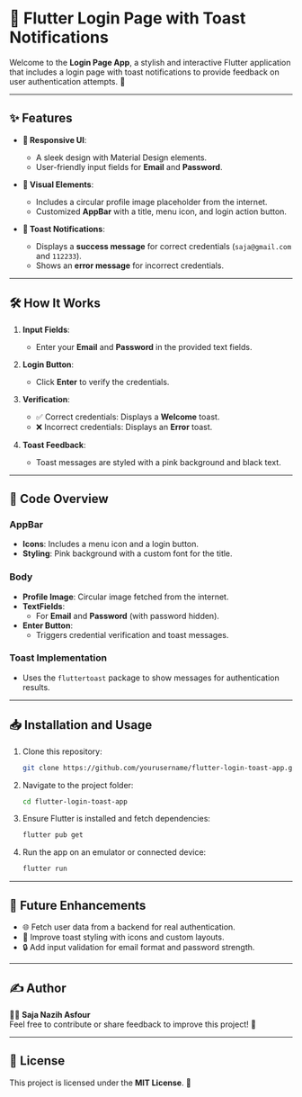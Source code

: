 # 🔐 Flutter Login Page with Toast Notifications  

Welcome to the **Login Page App**, a stylish and interactive Flutter application that includes a login page with toast notifications to provide feedback on user authentication attempts. 🎉  

---  

## ✨ Features  

- **📱 Responsive UI**:  
  - A sleek design with Material Design elements.  
  - User-friendly input fields for **Email** and **Password**.  

- **🎨 Visual Elements**:  
  - Includes a circular profile image placeholder from the internet.  
  - Customized **AppBar** with a title, menu icon, and login action button.  

- **🔔 Toast Notifications**:  
  - Displays a **success message** for correct credentials (`saja@gmail.com` and `112233`).  
  - Shows an **error message** for incorrect credentials.  

---  

## 🛠️ How It Works  

1. **Input Fields**:  
   - Enter your **Email** and **Password** in the provided text fields.  

2. **Login Button**:  
   - Click **Enter** to verify the credentials.  

3. **Verification**:  
   - ✅ Correct credentials: Displays a **Welcome** toast.  
   - ❌ Incorrect credentials: Displays an **Error** toast.  

4. **Toast Feedback**:  
   - Toast messages are styled with a pink background and black text.  

---  

## 📂 Code Overview  

### **AppBar**  
- **Icons**: Includes a menu icon and a login button.  
- **Styling**: Pink background with a custom font for the title.  

### **Body**  
- **Profile Image**: Circular image fetched from the internet.  
- **TextFields**:  
  - For **Email** and **Password** (with password hidden).  
- **Enter Button**:  
  - Triggers credential verification and toast messages.  

### **Toast Implementation**  
- Uses the `fluttertoast` package to show messages for authentication results.  

---  

## 📥 Installation and Usage  

1. Clone this repository:  
   ```bash  
   git clone https://github.com/yourusername/flutter-login-toast-app.git  
   ```  

2. Navigate to the project folder:  
   ```bash  
   cd flutter-login-toast-app  
   ```  

3. Ensure Flutter is installed and fetch dependencies:  
   ```bash  
   flutter pub get  
   ```  

4. Run the app on an emulator or connected device:  
   ```bash  
   flutter run  
   ```   

---  

## 🚀 Future Enhancements  

- 🌐 Fetch user data from a backend for real authentication.  
- 🎨 Improve toast styling with icons and custom layouts.  
- 🔒 Add input validation for email format and password strength.  

---  

## ✍️ Author  

👩‍💻 **Saja Nazih Asfour**  
Feel free to contribute or share feedback to improve this project! 🌟  

---  

## 📜 License  

This project is licensed under the **MIT License**. 📝  
